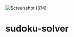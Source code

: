 ![Screenshot (374)](https://user-images.githubusercontent.com/106017670/236441106-698e35d4-6c36-470c-8a0d-2c502f6628c5.png)
# sudoku-solver
